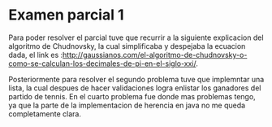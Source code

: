#  Examen parcial 1

Para poder resolver el parcial tuve que recurrir a la siguiente explicacion del algoritmo de Chudnovsky, la cual simplificaba y despejaba la ecuacion dada, el link es :http://gaussianos.com/el-algoritmo-de-chudnovsky-o-como-se-calculan-los-decimales-de-pi-en-el-siglo-xxi/.

Posteriormente para resolver el segundo problema tuve que implemntar una lista, la cual despues de hacer validaciones logra enlistar los ganadores del partido de tennis.
En el cuarto problema fue donde mas problemas tengo, ya que la parte de la implementacion de herencia en java no me queda completamente clara.
